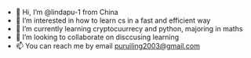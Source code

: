 - 👋 Hi, I’m @lindapu-1 from China
- 👀 I’m interested in how to learn cs in a fast and efficient way
- 🌱 I’m currently learning cryptocuurrecy and python, majoring in maths 
- 💞️ I’m looking to collaborate on disccusing learning 
- 📫 You can reach me by email puruiling2003@gmail.com

<!---
lindapu-1/lindapu-1 is a ✨ special ✨ repository because its `README.md` (this file) appears on your GitHub profile.
You can click the Preview link to take a look at your changes.
--->
